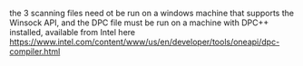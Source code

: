 the 3 scanning files need ot be run on a windows machine that supports the Winsock API, and the DPC file must be run on a machine with DPC++ installed, available from Intel here https://www.intel.com/content/www/us/en/developer/tools/oneapi/dpc-compiler.html
